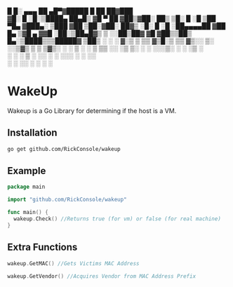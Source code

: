  █     █░ ▄▄▄       ██ ▄█▀▓█████  █    ██  ██▓███  
▓█░ █ ░█░▒████▄     ██▄█▒ ▓█   ▀  ██  ▓██▒▓██░  ██▒
▒█░ █ ░█ ▒██  ▀█▄  ▓███▄░ ▒███   ▓██  ▒██░▓██░ ██▓▒
░█░ █ ░█ ░██▄▄▄▄██ ▓██ █▄ ▒▓█  ▄ ▓▓█  ░██░▒██▄█▓▒ ▒
░░██▒██▓  ▓█   ▓██▒▒██▒ █▄░▒████▒▒▒█████▓ ▒██▒ ░  ░
░ ▓░▒ ▒   ▒▒   ▓▒█░▒ ▒▒ ▓▒░░ ▒░ ░░▒▓▒ ▒ ▒ ▒▓▒░ ░  ░
  ▒ ░ ░    ▒   ▒▒ ░░ ░▒ ▒░ ░ ░  ░░░▒░ ░ ░ ░▒ ░     
  ░   ░    ░   ▒   ░ ░░ ░    ░    ░░░ ░ ░ ░░       
    ░          ░  ░░  ░      ░  ░   ░              
    
# WakeUp

Wakeup is a Go Library for determining if the host is a VM. 

## Installation

```bash
go get github.com/RickConsole/wakeup
```

## Example

```go
package main

import "github.com/RickConsole/wakeup"

func main() {
  wakeup.Check() //Returns true (for vm) or false (for real machine)
}
```

## Extra Functions

```go
wakeup.GetMAC() //Gets Victims MAC Address
```
```go
wakeup.GetVendor() //Acquires Vendor from MAC Address Prefix
```
